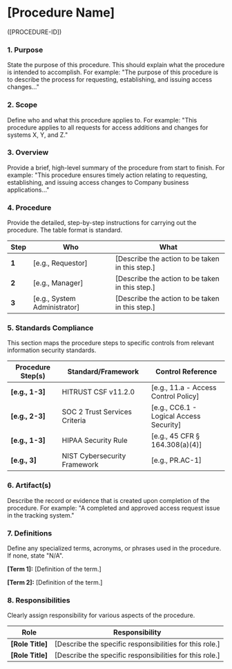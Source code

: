 # [Procedure Name] 
([PROCEDURE-ID])

### 1. Purpose

State the purpose of this procedure. This should explain what the procedure is intended to accomplish. For example: "The purpose of this procedure is to describe the process for requesting, establishing, and issuing access changes..."

### 2. Scope

Define who and what this procedure applies to. For example: "This procedure applies to all requests for access additions and changes for systems X, Y, and Z."

### 3. Overview

Provide a brief, high-level summary of the procedure from start to finish. For example: "This procedure ensures timely action relating to requesting, establishing, and issuing access changes to Company business applications..."

### 4. Procedure

Provide the detailed, step-by-step instructions for carrying out the procedure. The table format is standard.

| **Step** | **Who**                      | **What**                                        |
| -------- | ---------------------------- | ----------------------------------------------- |
| **1**    | [e.g., Requestor]            | [Describe the action to be taken in this step.] |
| **2**    | [e.g., Manager]              | [Describe the action to be taken in this step.] |
| **3**    | [e.g., System Administrator] | [Describe the action to be taken in this step.] |

### 5. Standards Compliance

This section maps the procedure steps to specific controls from relevant information security standards.

| **Procedure Step(s)** | **Standard/Framework**     | **Control Reference** |
| --------------------- | -------------------------- | --------------------- |
| **[e.g., 1-3]**       | HITRUST CSF v11.2.0       | [e.g., 11.a - Access Control Policy] |
| **[e.g., 2-3]**       | SOC 2 Trust Services Criteria | [e.g., CC6.1 - Logical Access Security] |
| **[e.g., 1-3]**       | HIPAA Security Rule        | [e.g., 45 CFR § 164.308(a)(4)] |
| **[e.g., 3]**         | NIST Cybersecurity Framework | [e.g., PR.AC-1] |

### 6. Artifact(s)

Describe the record or evidence that is created upon completion of the procedure. For example: "A completed and approved access request issue in the tracking system."

### 7. Definitions

Define any specialized terms, acronyms, or phrases used in the procedure. If none, state "N/A".

**[Term 1]:** [Definition of the term.]

**[Term 2]:** [Definition of the term.]

### 8. Responsibilities

Clearly assign responsibility for various aspects of the procedure.

| **Role**         | **Responsibility**                                      |
| ---------------- | ------------------------------------------------------- |
| **[Role Title]** | [Describe the specific responsibilities for this role.] |
| **[Role Title]** | [Describe the specific responsibilities for this role.] |